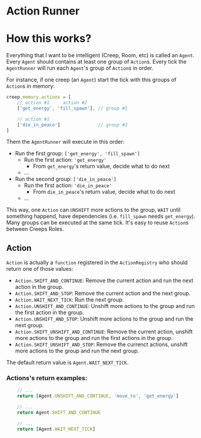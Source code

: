 Action Runner
============

# How this works?

Everything that I want to be intelligent (Creep, Room, etc) is called an `Agent`. Every `Agent` should contains at least one group of `Action`s. Every tick the `AgentRunner` will run each `Agent`'s group of `Action`s in order.

For instance, if one creep (an `Agent`) start the tick with this groups of `Action`s in memory:

```js
creep.memory.actions = [
    // action #1     action #2
    ['get_energy', 'fill_spawn'], // group #1

    // action #1
    ['die_in_peace']              // group #2
]
```

Them the `AgentRunner` will execute in this order:
- Run the first group: `['get_energy', 'fill_spawn']`
  -  Run the first action: `'get_energy'`
     - From `get_energy`'s return value, decide what to do next
  - ...
- Run the second group: `['die_in_peace']`
  - Run the first action: `'die_in_peace'`
    - From `die_in_peace`'s return value, decide what to do next
  - ...

This way, one `Action` can `UNSHIFT` more actions to the group, `WAIT` until something happend, have dependencies (i.e. `fill_spawn` needs `get_energy`). Many groups can be executed at the same tick. It's easy to reuse `Action`s between Creeps Roles.

## Action
`Action` is actually a `function` registered in the `ActionRegistry` who should return one of those values:
- `Action.SHIFT_AND_CONTINUE`: Remove the current action and run the next action in the group.
- `Action.SHIFT_AND_STOP`: Remove the current action and the next group.
- `Action.WAIT_NEXT_TICK`: Run the next group.
- `Action.UNSHIFT_AND_CONTINUE`: Unshift more actions to the group and run the first action in the group.
- `Action.UNSHIFT_AND_STOP`: Unshift more actions to the group and run the next group.
- `Action.SHIFT_UNSHIFT_AND_CONTINUE`: Remove the current action, unshift more actions to the group and run the first actions in the group.
- `Action.SHIFT_UNSHIFT_AND_STOP`: Remove the currenct actions, unshift more actions to the group and run the next group.

The default return value is `Agent.WAIT_NEXT_TICK`.

### Actions's return examples:
```js
    // ...
    return [Agent.UNSHIFT_AND_CONTINUE, 'move_to', 'get_energy']

    // ...
    return Agent.SHIFT_AND_CONTINUE

    // ...
    return [Agent.WAIT_NEXT_TICK]
```
```mermaid
```
